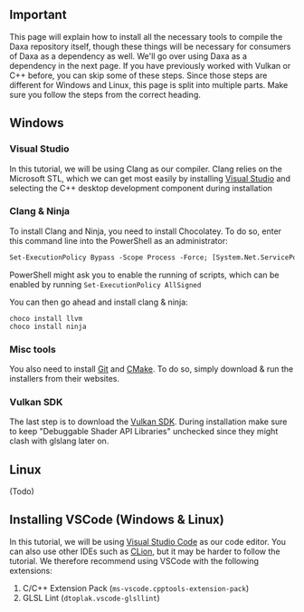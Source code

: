 ## Important

This page will explain how to install all the necessary tools to compile the Daxa repository itself, though these things will be necessary for consumers of Daxa as a dependency as well. We'll go over using Daxa as a dependency in the next page. If you have previously worked with Vulkan or C++ before, you can skip some of these steps. Since those steps are different for Windows and Linux, this page is split into multiple parts. Make sure you follow the steps from the correct heading.

## Windows

### Visual Studio

In this tutorial, we will be using Clang as our compiler. Clang relies on the Microsoft STL, which we can get most easily by installing [Visual Studio](https://visualstudio.microsoft.com/de/vs/community/) and selecting the C++ desktop development component during installation

### Clang & Ninja

To install Clang and Ninja, you need to install Chocolatey. To do so, enter this command line into the PowerShell as an administrator:

```ps
Set-ExecutionPolicy Bypass -Scope Process -Force; [System.Net.ServicePointManager]::SecurityProtocol = [System.Net.ServicePointManager]::SecurityProtocol -bor 3072; iex ((New-Object System.Net.WebClient).DownloadString('https://community.chocolatey.org/install.ps1'))
```

PowerShell might ask you to enable the running of scripts, which can be enabled by running `Set-ExecutionPolicy AllSigned`

You can then go ahead and install clang & ninja:

```batch
choco install llvm
choco install ninja
```

### Misc tools

You also need to install [Git](https://git-scm.com/download/win) and [CMake](https://cmake.org/download/). To do so, simply download & run the installers from their websites.

### Vulkan SDK

The last step is to download the [Vulkan SDK](https://vulkan.lunarg.com/sdk/home#windows). During installation make sure to keep "Debuggable Shader API Libraries" unchecked since they might clash with glslang later on.

## Linux

(Todo)

## Installing VSCode (Windows & Linux)

In this tutorial, we will be using [Visual Studio Code](https://code.visualstudio.com/download) as our code editor. You can also use other IDEs such as [CLion](https://www.jetbrains.com/clion/), but it may be harder to follow the tutorial. We therefore recommend using VSCode with the following extensions:

1. C/C++ Extension Pack (`ms-vscode.cpptools-extension-pack`)
2. GLSL Lint (`dtoplak.vscode-glsllint`)
